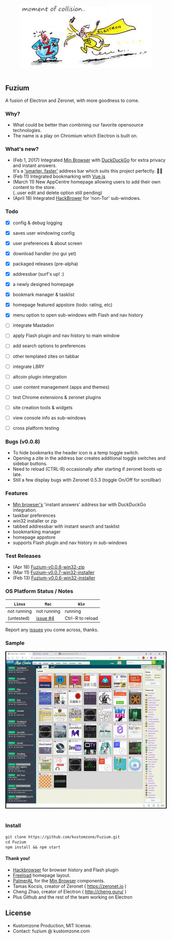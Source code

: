 
<div align="center">
  <img src="gfx/zero_electron.jpg"><br><br>
</div>

## Fuzium 

A fusion of Electron and Zeronet, with more goodness to come.


### Why?

 * What could be better than combining our favorite opensource technologies. 
 * The name is a play on Chromium which Electron is built on.

 
### What's new?

- (Feb 1, 2017) Integrated [Min Browser](https://github.com/minbrowser/min) with [DuckDuckGo](https://duckduckgo.com/)
  for extra privacy and instant answers.
  <br>
  It's a ['smarter, faster'](https://minbrowser.github.io/min/) address bar which suits this project perfectly. :surfing_man:
  <br>
- (Feb 11) Integrated bookmarking with [Vue.js](https://github.com/coligo-io/bookmarking-app-electron-vuejs-firebase)
  <br>
- (March 11) New AppCentre homepage allowing users to add their own content to the store. 
  <br> (..user edit and delete option still pending)
- (April 18) Integrated [HackBrower](https://github.com/hackbrowser/hackbrowser) for 'non-Tor' sub-windows.
  <br>

### Todo

- [x] config & debug logging
- [x] saves user windowing config
- [x] user preferences & about screen
- [x] download handler (no gui yet)
- [x] packaged releases (pre-alpha)
- [x] addressbar (surf's up! :)
- [x] a newly designed homepage
- [x] bookmark manager & tasklist
- [x] homepage featured appstore (todo: rating, etc)
- [x] menu option to open sub-windows with Flash and nav history
- [ ] integrate Mastadon
- [ ] apply Flash plugin and nav history to main window
- [ ] add search options to preferences
- [ ] other templated zites on tabbar
- [ ] integrate LBRY
- [ ] altcoin plugin intergration
- [ ] user content management (apps and themes)
- [ ] test Chrome extensions & zeronet plugins
- [ ] site creation tools & widgets
- [ ] view console info as sub-windows
- [ ] cross platform testing


### Bugs (v0.0.8)

 * To hide bookmarks the header icon is a temp toggle switch.
 * Opening a zite in the address bar creates additional toggle switches and sidebar buttons.
 * Need to reload (CTRL-R) occasionally after starting if zeronet boots up late.
 * Still a few display bugs with Zeronet 0.5.3 (toggle On/Off for scrollbar)

 
### Features

 * [Min browser's](https://minbrowser.github.io/min/) 'instant answers' address bar with DuckDuckGo integration.
 * taskbar preferences
 * win32 installer or zip
 * tabbed addressbar with instant search and tasklist
 * bookmarking manager
 * homepage appstore
 * supports Flash plugin and nav history in sub-windows

### Test Releases

 - (Apr 18) [Fuzium-v0.0.8-win32-zip](https://github.com/kustomzone/Fuzium/releases/tag/v0.0.8-pre-alpha)
 - (Mar 11) [Fuzium-v0.0.7-win32-installer](https://github.com/kustomzone/Fuzium/releases/tag/v0.0.7-pre-alpha)
 - (Feb 13) [Fuzium-v0.0.6-win32-installer](https://github.com/kustomzone/Fuzium/releases/tag/v0.0.6-pre-alpha)

### OS Platform Status / Notes

| **`Linux`** | **`Mac`** | **`Win`** |
|-------------|-----------|-----------|
| not running | not running | running  |
| (untested)  | [issue #4](https://github.com/kustomzone/Fuzium/issues/4) |Ctrl-R to reload|


Report any [issues](https://github.com/kustomzone/Fuzium/issues) you come across, thanks.


### Sample

 
 <div align="center">
  <img src="gfx/fuzium-screeny2.jpg"><br><br>
 </div>


### Install

```
git clone https://github.com/kustomzone/Fuzium.git
cd Fuzium
npm install && npm start
```

#### Thank you!

 - [Hackbrowser](https://github.com/hackbrowser/hackbrowser) for browser history and Flash plugin
 - [Freeload](https://github.com/MagicInventor/FreeLoad) homepage layout.
 - [PalmerAL](https://github.com/PalmerAL) for the [Min Browser](https://github.com/minbrowser) components.
 - Tamas Kocsis, creator of Zeronet ( https://zeronet.io )
 - Cheng Zhao, creator of Electron ( http://cheng.guru/ )
 - Plus Github and the rest of the team working on Electron


License
-------

- Kustomzone Production, MIT license.
- Contact: fuzium @ kustomzone.com

